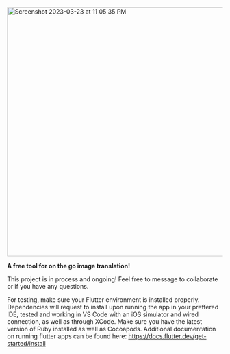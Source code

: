 <img width="581" alt="Screenshot 2023-03-23 at 11 05 35 PM" src="https://user-images.githubusercontent.com/72089606/227413935-c8f33d9e-1685-413a-8a1d-1e34fe578477.png">

**A free tool for on the go image translation!**

This project is in process and ongoing! Feel free to message to collaborate or if you have any questions. 

For testing, make sure your Flutter environment is installed properly. Dependencies will request to install upon running the app in your preffered IDE, tested and working in VS Code with an iOS simulator and wired connection, as well as through XCode. Make sure you have the latest version of Ruby installed as well as Cocoapods. Additional documentation on running flutter apps can be found here: https://docs.flutter.dev/get-started/install

